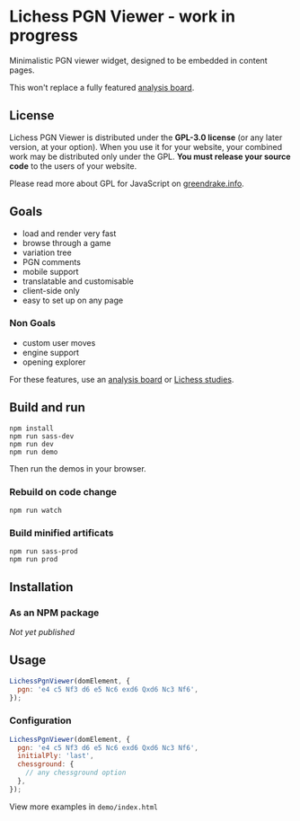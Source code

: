 # Lichess PGN Viewer - work in progress

Minimalistic PGN viewer widget, designed to be embedded in content pages.

This won't replace a fully featured [analysis board](https://lichess.org/analysis).

## License

Lichess PGN Viewer is distributed under the **GPL-3.0 license** (or any later version, at your option).
When you use it for your website, your combined work may be distributed only under the GPL.
**You must release your source code** to the users of your website.

Please read more about GPL for JavaScript on [greendrake.info](https://greendrake.info/publications/js-gpl).

## Goals

- load and render very fast
- browse through a game
- variation tree
- PGN comments
- mobile support
- translatable and customisable
- client-side only
- easy to set up on any page

### Non Goals

- custom user moves
- engine support
- opening explorer

For these features, use an [analysis board](https://lichess.org/analysis) or [Lichess studies](https://lichess.org/study).

## Build and run

```
npm install
npm run sass-dev
npm run dev
npm run demo
```

Then run the demos in your browser.

### Rebuild on code change

```
npm run watch
```

### Build minified artificats

```
npm run sass-prod
npm run prod
```

## Installation

### As an NPM package

_Not yet published_

## Usage

```js
LichessPgnViewer(domElement, {
  pgn: 'e4 c5 Nf3 d6 e5 Nc6 exd6 Qxd6 Nc3 Nf6',
});
```

### Configuration

```js
LichessPgnViewer(domElement, {
  pgn: 'e4 c5 Nf3 d6 e5 Nc6 exd6 Qxd6 Nc3 Nf6',
  initialPly: 'last',
  chessground: {
    // any chessground option
  },
});
```

View more examples in `demo/index.html`
